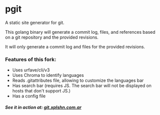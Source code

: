 # pgit

A static site generator for git.

This golang binary will generate a commit log, files, and references based on a
git repository and the provided revisions.

It will only generate a commit log and files for the provided revisions.

### Features of this fork:

- Uses urfave/cli/v3
- Uses Chroma to identify languages
- Reads .gitattributes file, allowing to customize the languages bar
- Has search bar (requires JS. The search bar will not be displayed on hosts that don't support JS.)
- Has a config file

##### See it in action at: [git.xplshn.com.ar](https://git.xplshn.com.ar)
